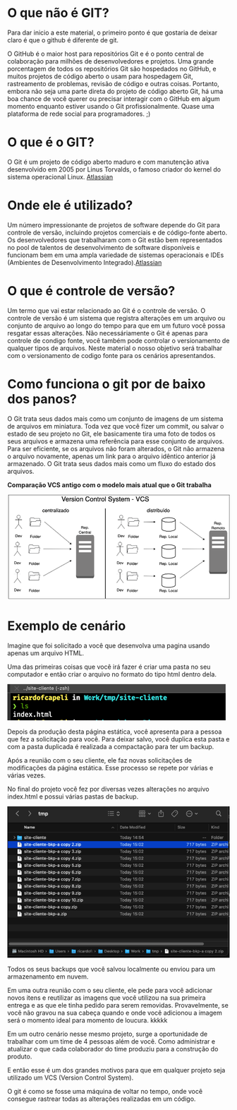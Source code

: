 # **O que não é GIT?**

Para dar inicio a este material, o primeiro ponto é que gostaria de deixar claro é que o github é diferente de git.

O GitHub é o maior host para repositórios Git e é o ponto central de colaboração para milhões de desenvolvedores e projetos. Uma grande porcentagem de todos os repositórios Git são hospedados no GitHub, e muitos projetos de código aberto o usam para hospedagem Git, rastreamento de problemas, revisão de código e outras coisas. Portanto, embora não seja uma parte direta do projeto de código aberto Git, há uma boa chance de você querer ou precisar interagir com o GitHub em algum momento enquanto estiver usando o Git profissionalmente.
Quase uma plataforma de rede social para programadores. ;)


# **O que é o GIT?**

O Git é um projeto de código aberto maduro e com manutenção ativa desenvolvido em 2005 por Linus Torvalds, o famoso criador do kernel do sistema operacional Linux. [Atlassian](https://www.atlassian.com/br/git/tutorials/what-is-git)

# **Onde ele é utilizado?**

Um número impressionante de projetos de software depende do Git para controle de versão, incluindo projetos comerciais e de código-fonte aberto. Os desenvolvedores que trabalharam com o Git estão bem representados no pool de talentos de desenvolvimento de software disponíveis e funcionam bem em uma ampla variedade de sistemas operacionais e IDEs (Ambientes de Desenvolvimento Integrado).[Atlassian](https://www.atlassian.com/br/git/tutorials/what-is-git)

# **O que é controle de versão?**

Um termo que vai estar relacionado ao Git é o controle de versão. O controle de versão é um sistema que registra alterações em um arquivo ou conjunto de arquivo ao longo do tempo para que em um futuro você possa resgatar essas alterações.
Não necessáriamente o Git é apenas para controle de condigo fonte, você também pode controlar o versionamento de qualquer tipos de arquivos. Neste material o nosso objetivo será trabalhar com o versionamento de codigo fonte para os cenários apresentandos.

# **Como funciona o git por de baixo dos panos?**

O Git trata seus dados mais como um conjunto de imagens de um sistema de arquivos em miniatura. Toda vez que você fizer um commit, ou salvar o estado de seu projeto no Git, ele basicamente tira uma foto de todos os seus arquivos e armazena uma referência para esse conjunto de arquivos. Para ser eficiente, se os arquivos não foram alterados, o Git não armazena o arquivo novamente, apenas um link para o arquivo idêntico anterior já armazenado. O Git trata seus dados mais como um fluxo do estado dos arquivos.

**Comparação VCS antigo com o modelo mais atual que o Git trabalha**

![Diagrama VCS](./imagens/VCSDiagram.png)

# **Exemplo de cenário**

Imagine que foi solicitado a você que desenvolva uma pagina usando apenas um arquivo HTML.

Uma das primeiras coisas que você irá fazer é criar uma pasta no seu computador e então criar o arquivo no formato do tipo html dentro dela.

![Exemplo 1](./imagens/exem1.png)

Depois da produção desta página estática, você apresenta para a pessoa que fez a solicitação para você.
Para deixar salvo, você duplica esta pasta e com a pasta duplicada é realizada a compactação para ter um backup.

Após a reunião com o seu cliente, ele faz novas solicitações de modificações da página estática. Esse processo se repete por várias e várias vezes.

No final do projeto você fez por diversas vezes alterações no arquivo index.html e possui várias pastas de backup.

![Exemplo 1](./imagens/bkps.png)

Todos os seus backups que você salvou localmente ou enviou para um armazenamento em nuvem.

Em uma outra reunião com o seu cliente, ele pede para você adicionar novos itens e reutilizar as imagens que você utilizou na sua primeira entrega e as que ele tinha pedido para serem removidas. Provavelmente, se você não gravou na sua cabeça quando e onde você adicionou a imagem será o momento ideal para momento de loucura. kkkkk

Em um outro cenário nesse mesmo projeto, surge a oportunidade de trabalhar com um time de 4 pessoas além de você. Como administrar e atualizar o que cada colaborador do time produziu para a construção do produto.

E então esse é um dos grandes motivos para que em qualquer projeto seja utilizado um VCS (Version Control System).

O git é como se fosse uma máquina de voltar no tempo, onde você consegue rastrear todas as alterações realizadas em um código.






